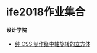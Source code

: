 # ife2018作业集合
#### 设计学院
* [纯 CSS 制作绕中轴旋转的立方体](https://jingrushen.github.io/ife2018/%E8%AE%BE%E8%AE%A1%E5%AD%A6%E9%99%A2task5/index.html)
